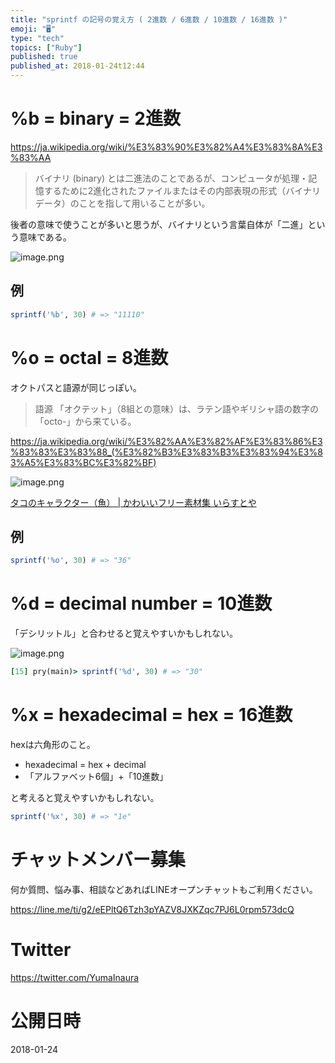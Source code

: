 ```yaml
---
title: "sprintf の記号の覚え方 ( 2進数 / 6進数 / 10進数 / 16進数 )"
emoji: "🖥"
type: "tech"
topics: ["Ruby"]
published: true
published_at: 2018-01-24t12:44
---
```


# %b = binary = 2進数

https://ja.wikipedia.org/wiki/%E3%83%90%E3%82%A4%E3%83%8A%E3%83%AA

>バイナリ (binary) とは二進法のことであるが、コンピュータが処理・記憶するために2進化されたファイルまたはその内部表現の形式（バイナリデータ）のことを指して用いることが多い。

後者の意味で使うことが多いと思うが、バイナリという言葉自体が「二進」という意味である。

![image.png](https://qiita-image-store.s3.amazonaws.com/0/89618/725a7f1f-8a22-b805-c7e4-daa5a2170034.png)

## 例

```ruby
sprintf('%b', 30) # => "11110"
```


# %o = octal = 8進数


オクトパスと語源が同じっぽい。

>語源
>「オクテット」（8組との意味）は、ラテン語やギリシャ語の数字の「octo-」から来ている。

https://ja.wikipedia.org/wiki/%E3%82%AA%E3%82%AF%E3%83%86%E3%83%83%E3%83%88_(%E3%82%B3%E3%83%B3%E3%83%94%E3%83%A5%E3%83%BC%E3%82%BF)

![image.png](https://qiita-image-store.s3.amazonaws.com/0/89618/4324e5ed-2977-ad5b-7b98-4b6ecdd65e73.png)

[タコのキャラクター（魚） | かわいいフリー素材集 いらすとや](http://www.irasutoya.com/2013/01/blog-post_31.html)

## 例

```ruby
sprintf('%o', 30) # => "36"
```

# %d = decimal number = 10進数

「デシリットル」と合わせると覚えやすいかもしれない。

![image.png](https://qiita-image-store.s3.amazonaws.com/0/89618/e553be33-685c-c3a0-1672-fee1e07d88b9.png)



```ruby
[15] pry(main)> sprintf('%d', 30) # => "30"
```



# %x = hexadecimal = hex = 16進数

hexは六角形のこと。

- hexadecimal = hex + decimal
- 「アルファベット6個」+「10進数」

と考えると覚えやすいかもしれない。

```ruby
sprintf('%x', 30) # => "1e"
```








<!-- Update From Qiita API -->

# チャットメンバー募集


何か質問、悩み事、相談などあればLINEオープンチャットもご利用ください。

https://line.me/ti/g2/eEPltQ6Tzh3pYAZV8JXKZqc7PJ6L0rpm573dcQ





# Twitter


https://twitter.com/YumaInaura


<!-- Update From Qiita API -->



# 公開日時

2018-01-24
